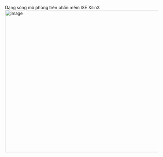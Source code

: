 Dạng sóng mô phỏng trên phần mềm ISE XilinX
<img width="960" height="468" alt="image" src="https://github.com/user-attachments/assets/0299e7cc-4f0a-403f-a205-ee1263ef3241" />
